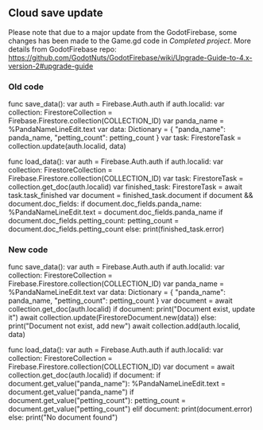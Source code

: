 ## Cloud save update
Please note that due to a major update from the GodotFirebase, some changes has been made to the Game.gd code in *Completed project*. More details from GodotFirebase repo: https://github.com/GodotNuts/GodotFirebase/wiki/Upgrade-Guide-to-4.x-version-2#upgrade-guide

### Old code
func save_data():
	var auth = Firebase.Auth.auth
	if auth.localid:
		var collection: FirestoreCollection = Firebase.Firestore.collection(COLLECTION_ID)
		var panda_name = %PandaNameLineEdit.text
		var data: Dictionary = {
			"panda_name": panda_name,
			"petting_count": petting_count
		}
		var task: FirestoreTask = collection.update(auth.localid, data)

func load_data():
	var auth = Firebase.Auth.auth
	if auth.localid:
		var collection: FirestoreCollection = Firebase.Firestore.collection(COLLECTION_ID)
		var task: FirestoreTask = collection.get_doc(auth.localid)
		var finished_task: FirestoreTask = await task.task_finished
		var document = finished_task.document
		if document && document.doc_fields:
			if document.doc_fields.panda_name:
				%PandaNameLineEdit.text = document.doc_fields.panda_name
			if document.doc_fields.petting_count:
				petting_count = document.doc_fields.petting_count
		else:
			print(finished_task.error)

### New code
func save_data():
	var auth = Firebase.Auth.auth
	if auth.localid:
		var collection: FirestoreCollection = Firebase.Firestore.collection(COLLECTION_ID)
		var panda_name = %PandaNameLineEdit.text
		var data: Dictionary = {
			"panda_name": panda_name,
			"petting_count": petting_count
		}
		var document = await collection.get_doc(auth.localid)
		if document:
			print("Document exist, update it")
			await collection.update(FirestoreDocument.new(data))
		else:
			print("Document not exist, add new")
			await collection.add(auth.localid, data)

func load_data():
	var auth = Firebase.Auth.auth
	if auth.localid:
		var collection: FirestoreCollection = Firebase.Firestore.collection(COLLECTION_ID)
		var document = await collection.get_doc(auth.localid)
		if document:
			if document.get_value("panda_name"):
				%PandaNameLineEdit.text = document.get_value("panda_name")
			if document.get_value("petting_count"):
				petting_count = document.get_value("petting_count")
		elif document:
			print(document.error)
		else:
			print("No document found")